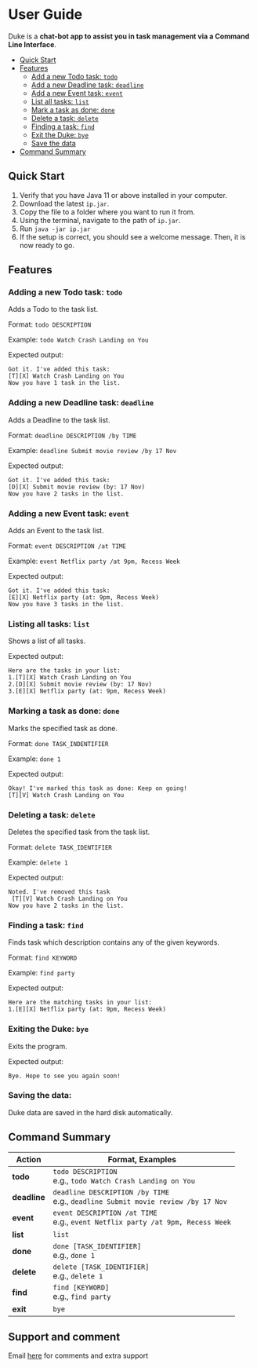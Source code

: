 # User Guide
Duke is a **chat-bot app to assist you in task management via a Command Line Interface**.

* [Quick Start](#quick-start)
* [Features](#features)
    * [Add a new Todo task: `todo`](#adding-a-new-todo-task-todo)
    * [Add a new Deadline task: `deadline`](#adding-a-new-deadline-task-deadline)
    * [Add a new Event task: `event`](#adding-a-new-event-task-event)
    * [List all tasks: `list`](#listing-all-tasks-list)
    * [Mark a task as done: `done`](#marking-a-task-as-done-done)
    * [Delete a task: `delete`](#deleting-a-task-delete)
    * [Finding a task: `find`](#finding-a-task-find)
    * [Exit the Duke: `bye`](#exiting-the-duke-bye)
    * [Save the data](#saving-the-data)
* [Command Summary](#command-summary)

## Quick Start 
1. Verify that you have Java 11 or above installed in your computer.
2. Download the latest `ip.jar`.
3. Copy the file to a folder where you want to run it from.
4. Using the terminal, navigate to the path of `ip.jar`.
5. Run `java -jar ip.jar`
6. If the setup is correct, you should see a welcome message. Then, it is now ready to go.

## Features

### Adding a new Todo task: `todo`
Adds a Todo to the task list.

Format: `todo DESCRIPTION`

Example:
`todo Watch Crash Landing on You`

Expected output:
```
Got it. I've added this task:
[T][X] Watch Crash Landing on You
Now you have 1 task in the list.
```

### Adding a new Deadline task: `deadline`
Adds a Deadline to the task list.

Format: `deadline DESCRIPTION /by TIME`

Example:
`deadline Submit movie review /by 17 Nov`

Expected output:
```
Got it. I've added this task:
[D][X] Submit movie review (by: 17 Nov)
Now you have 2 tasks in the list.
```

### Adding a new Event task: `event`
Adds an Event to the task list.

Format: `event DESCRIPTION /at TIME`

Example:
`event Netflix party /at 9pm, Recess Week`

Expected output:
```
Got it. I've added this task:
[E][X] Netflix party (at: 9pm, Recess Week)
Now you have 3 tasks in the list.
```

### Listing all tasks: `list`
Shows a list of all tasks.

Expected output:
```
Here are the tasks in your list:
1.[T][X] Watch Crash Landing on You
2.[D][X] Submit movie review (by: 17 Nov)
3.[E][X] Netflix party (at: 9pm, Recess Week)
```
### Marking a task as done: `done`
Marks the specified task as done.

Format: `done TASK_INDENTIFIER`

Example:
`done 1`

Expected output:
```
Okay! I've marked this task as done: Keep on going!
[T][V] Watch Crash Landing on You
```

### Deleting a task: `delete`
Deletes the specified task from the task list.

Format: `delete TASK_IDENTIFIER`

Example:
`delete 1`

Expected output:
```
Noted. I've removed this task
 [T][V] Watch Crash Landing on You
Now you have 2 tasks in the list.
```

### Finding a task: `find`
Finds task which description contains any of the given keywords.

Format: `find KEYWORD`

Example:
`find party`

Expected output:
```
Here are the matching tasks in your list:
1.[E][X] Netflix party (at: 9pm, Recess Week)
```

### Exiting the Duke: `bye`
Exits the program.

Expected output:
```
Bye. Hope to see you again soon!
```

### Saving the data:

Duke data are saved in the hard disk automatically.

## Command Summary

**Action** | **Format, Examples**
------------ | -------------
**todo**|`todo DESCRIPTION` <br>e.g., `todo Watch Crash Landing on You`
**deadline**|`deadline DESCRIPTION /by TIME` <br>e.g., `deadline Submit movie review /by 17 Nov`
**event**|`event DESCRIPTION /at TIME`<br>e.g., `event Netflix party /at 9pm, Recess Week`
**list**|`list`
**done**|`done [TASK_IDENTIFIER]` <br>e.g., `done 1`
**delete**|`delete [TASK_IDENTIFIER]` <br>e.g., `delete 1`
**find**|`find [KEYWORD]`<br>e.g., `find party`
**exit**|`bye`

## Support and comment
Email [here](adinatatan99@gmail.com) for comments and extra support
